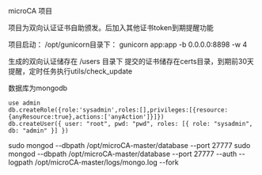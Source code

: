 microCA 项目

项目为双向认证证书自助颁发。后加入其他证书token到期提醒功能

项目启动：
/opt/gunicorn目录下：
gunicorn app:app -b 0.0.0.0:8898 -w 4

生成的双向认证储存在 /users 目录下
提交的证书储存在certs目录，到期前30天提醒，定时任务执行utils/check_update

数据库为mongodb
```
use admin
db.createRole({role:'sysadmin',roles:[],privileges:[{resource:{anyResource:true},actions:['anyAction']}]})
db.createUser({ user: "root", pwd: "pwd", roles: [{ role: "sysadmin", db: "admin" }] })
```

sudo mongod --dbpath /opt/microCA-master/database --port 27777
sudo mongod --dbpath /opt/microCA-master/database --port 27777 --auth --logpath /opt/microCA-master/logs/mongo.log --fork